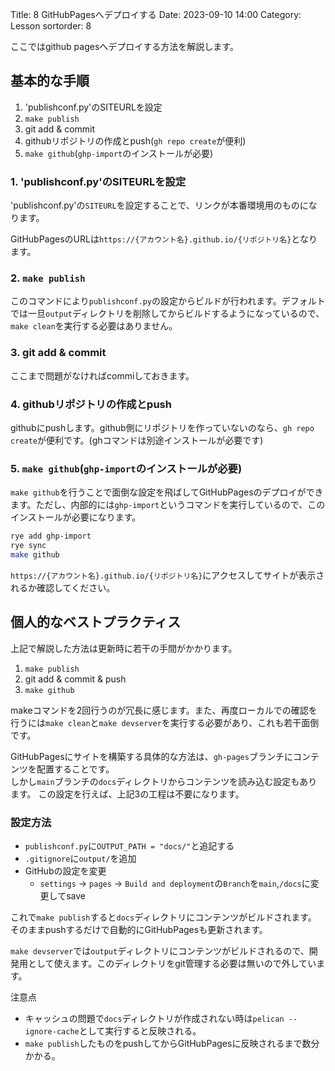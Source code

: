 Title: 8 GitHubPagesへデプロイする
Date: 2023-09-10 14:00
Category: Lesson
sortorder: 8

ここではgithub pagesへデプロイする方法を解説します。

## 基本的な手順

1. 'publishconf.py'のSITEURLを設定
2. `make publish`
3. git add & commit
4. githubリポジトリの作成とpush(`gh repo create`が便利)
5. `make github`(`ghp-import`のインストールが必要)

### 1. 'publishconf.py'のSITEURLを設定

'publishconf.py'の`SITEURL`を設定することで、リンクが本番環境用のものになります。

GitHubPagesのURLは`https://{アカウント名}.github.io/{リポジトリ名}`となります。

### 2. `make publish`

このコマンドにより`publishconf.py`の設定からビルドが行われます。デフォルトでは一旦`output`ディレクトリを削除してからビルドするようになっているので、`make clean`を実行する必要はありません。

### 3. git add & commit

ここまで問題がなければcommiしておきます。

### 4. githubリポジトリの作成とpush

githubにpushします。github側にリポジトリを作っていないのなら、`gh repo create`が便利です。(ghコマンドは別途インストールが必要です)

### 5. `make github`(`ghp-import`のインストールが必要)

`make github`を行うことで面倒な設定を飛ばしてGitHubPagesのデプロイができます。ただし、内部的には`ghp-import`というコマンドを実行しているので、このインストールが必要になります。

```bash
rye add ghp-import
rye sync
make github
```

`https://{アカウント名}.github.io/{リポジトリ名}`にアクセスしてサイトが表示されるか確認してください。

## 個人的なベストプラクティス

上記で解説した方法は更新時に若干の手間がかかります。

1. `make publish`
2. git add & commit & push
3. `make github`

makeコマンドを2回行うのが冗長に感じます。また、再度ローカルでの確認を行うには`make clean`と`make devserver`を実行する必要があり、これも若干面倒です。

GitHubPagesにサイトを構築する具体的な方法は、`gh-pages`ブランチにコンテンツを配置することです。  
しかし`main`ブランチの`docs`ディレクトリからコンテンツを読み込む設定もあります。
この設定を行えば、上記3の工程は不要になります。

### 設定方法

- `publishconf.py`に`OUTPUT_PATH = "docs/"`と追記する
- `.gitignore`に`output/`を追加
- GitHubの設定を変更
  - `settings` -> `pages` -> `Build and deployment`の`Branch`を`main`,`/docs`に変更してsave

これで`make publish`すると`docs`ディレクトリにコンテンツがビルドされます。
そのままpushするだけで自動的にGitHubPagesも更新されます。

`make devserver`では`output`ディレクトリにコンテンツがビルドされるので、開発用として使えます。このディレクトリをgit管理する必要は無いので外しています。

注意点

- キャッシュの問題で`docs`ディレクトリが作成されない時は`pelican --ignore-cache`として実行すると反映される。
- `make publish`したものをpushしてからGitHubPagesに反映されるまで数分かかる。
